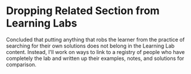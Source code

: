 # Dropping Related Section from Learning Labs

Concluded that putting anything that robs the learner from the practice
of searching for their own solutions does not belong in the Learning Lab
content. Instead, I'll work on ways to link to a registry of people who
have completely the lab and written up their examples, notes, and
solutions for comparison.
